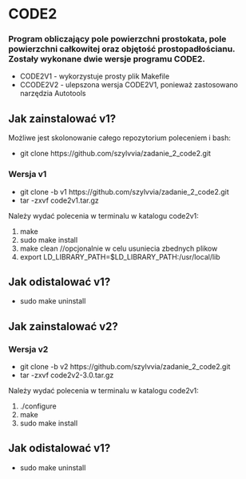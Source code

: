 <h1>CODE2</h1>
<h3>Program obliczający pole powierzchni prostokata, pole powierzchni całkowitej oraz objętość prostopadłościanu.
Zostały wykonane dwie wersje programu CODE2.</h3>
<ul>
  <li>CODE2V1 - wykorzystuje prosty plik Makefile</li>
  <li>CCODE2V2 - ulepszona wersja CODE2V1, ponieważ zastosowano narzędzia Autotools</li>
</ul>
  
  
<h2>Jak zainstalować v1?</h2>

  Możliwe jest skolonowanie całego repozytorium poleceniem i bash:
    <ul>
  <li>git clone https://github.com/szylvvia/zadanie_2_code2.git</li>
  </ul>
  
  <h3>Wersja v1</h3>
      <ul>
  <li>git clone -b v1 https://github.com/szylvvia/zadanie_2_code2.git</li>
  <li>tar -zxvf code2v1.tar.gz</li>
  </ul>
  
  Należy wydać polecenia w terminalu w katalogu code2v1:<br>
  <ol>
  <li>make</li>
     <li>sudo make install</li>
     <li> make clean //opcjonalnie w celu usuniecia zbednych plikow</li>
     <li>export LD_LIBRARY_PATH=$LD_LIBRARY_PATH:/usr/local/lib</li>
   </ol>
    
 <h2>Jak odistalować v1?</h2> 
        <ul>
  <li>sudo make uninstall</li>
  </ul>
  
<h2>Jak zainstalować v2?</h2>
  <h3>Wersja v2</h3>
      <ul>
  <li>git clone -b v2 https://github.com/szylvvia/zadanie_2_code2.git</li>
  <li>tar -zxvf code2v2-3.0.tar.gz</li>
  </ul>
  
 Należy wydać polecenia w terminalu w katalogu code2v1:<br>
 
 <ol>
  <li>./configure </li>
	 <li>make</li>
   <li>sudo make install</li>
  </ol>
  
   <h2>Jak odistalować v1?</h2> 
        <ul>
  <li>sudo make uninstall</li>
  </ul>
